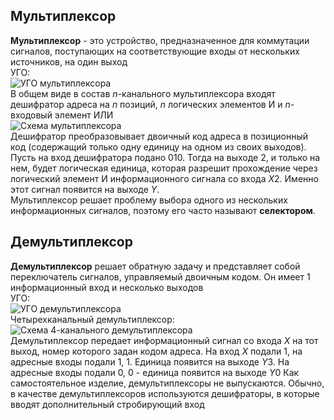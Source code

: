 ## Мультиплексор
**Мультиплексор** - это устройство, предназначенное для коммутации сигналов, поступающих на соответствующие входы от нескольких источников, на один выход  
УГО:  
![УГО мультиплексора](07_01.%20УГО%20мультиплексора.png)  
В общем виде в состав $n$-канального мультиплексора входят дешифратор адреса на $n$ позиций, $n$ логических элементов И и $n$-входовый элемент ИЛИ  
![Схема мультиплексора](07_02.%20Схема%20мультиплексора.png)  
Дешифратор преобразовывает двоичный код адреса в позиционный код (содержащий только одну единицу на одном из своих выходов). Пусть на вход дешифратора подано 010. Тогда на выходе 2, и только на нем, будет логическая единица, которая разрешит прохождение через логический элемент И информационного сигнала со входа $X2$. Именно 
этот сигнал появится на выходе $Y$.  
Мультиплексор решает проблему выбора одного из нескольких информационных сигналов, поэтому его часто называют **селектором**.  
## Демультиплексор
**Демультиплексор** решает обратную задачу и представляет собой переключатель сигналов, управляемый двоичным кодом. Он имеет 1 информационный вход и несколько выходов  
УГО:  
![УГО демультиплексора](07_03.%20УГО%20демультиплексора.png)  
Четырехканальный демультиплексор:  
![Схема 4-канального демультиплексора](07_04.%20Схема%204-канального%20демультиплексора.png)  
Демультиплексор передает информационный сигнал со входа $X$ на тот выход, номер которого задан кодом адреса. На вход $Х$ подали 1, на адресные входы подали 1, 1. Единица появится на выходе $Y3$. На адресные входы подали 0, 0 - единица появится на выходе $Y0$
Как самостоятельное изделие, демультиплексоры не выпускаются. Обычно, в качестве демультиплексоров используются дешифраторы, в которые вводят дополнительный стробирующий вход